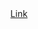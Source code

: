 <div align="center">
  <a href="https://velog.io/@abc3279/%EA%B3%B5%EA%B8%B0%EC%B2%AD%EC%A0%95%EA%B8%B0-%EC%A0%9C%EC%9E%91">
    Link
  </a>
  
</div>
